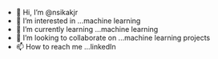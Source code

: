 - 👋 Hi, I’m @nsikakjr
- 👀 I’m interested in ...machine learning
- 🌱 I’m currently learning ...machine learning
- 💞️ I’m looking to collaborate on ...machine learning projects
- 📫 How to reach me ...linkedIn

<!---
nsikakjr/nsikakjr is a ✨ special ✨ repository because its `README.md` (this file) appears on your GitHub profile.
You can click the Preview link to take a look at your changes.
--->
